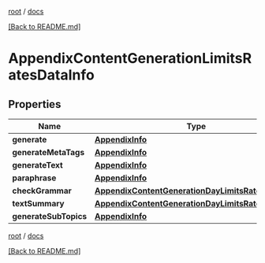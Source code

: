 [root](./../ "root") / [docs](./ "docs")

[[Back to README.md]](./../README.md "[Back to README.md]")

# AppendixContentGenerationLimitsRatesDataInfo

## Properties

| Name | Type | Description | Notes |
|------------ | ------------- | ------------- | -------------|
|**generate** | [**AppendixInfo**](AppendixInfo.md) |  |  [optional] |
|**generateMetaTags** | [**AppendixInfo**](AppendixInfo.md) |  |  [optional] |
|**generateText** | [**AppendixInfo**](AppendixInfo.md) |  |  [optional] |
|**paraphrase** | [**AppendixInfo**](AppendixInfo.md) |  |  [optional] |
|**checkGrammar** | [**AppendixContentGenerationDayLimitsRatesDataInfo**](AppendixContentGenerationDayLimitsRatesDataInfo.md) |  |  [optional] |
|**textSummary** | [**AppendixContentGenerationDayLimitsRatesDataInfo**](AppendixContentGenerationDayLimitsRatesDataInfo.md) |  |  [optional] |
|**generateSubTopics** | [**AppendixInfo**](AppendixInfo.md) |  |  [optional] |

[root](./../ "root") / [docs](./ "docs")

[[Back to README.md]](./../README.md "[Back to README.md]")
